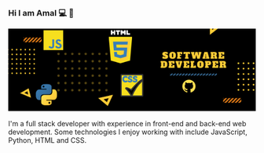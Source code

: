 
### Hi I am Amal 💻 👋


<img src="https://raw.githubusercontent.com/Amalcxc/Amalcxc/main/SOFTWARE%20DEVELOPER.png">


I'm a full stack developer with experience in front-end and back-end web development. Some technologies I enjoy working with include JavaScript, Python, HTML and CSS.


